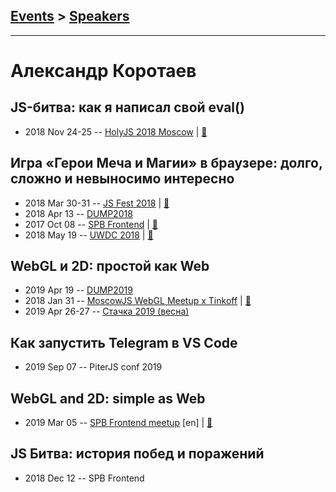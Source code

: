 ## [Events](../README.md) > [Speakers](../speakers.md)
---

# Александр Коротаев

## JS-битва: как я написал свой eval()
- 2018 Nov 24-25 -- [HolyJS 2018 Moscow](https://www.youtube.com/watch?v=TJ7TGk5WJ5k)  | [:notebook:](http://lekzd.ru/presentations/js_battle_holy/)  
## Игра «Герои Меча и Магии» в браузере: долго, сложно и невыносимо интересно
- 2018 Mar 30-31 -- [JS Fest 2018](https://www.youtube.com/watch?v=YIq3QLVvcds)  | [:notebook:](http://lekzd.ru/presentations/jsFest_heroes/)  
- 2018 Apr 13 -- [DUMP2018](https://www.youtube.com/watch?v=eauzFBCJDb0)    
- 2017 Oct 08 -- [SPB Frontend](https://youtu.be/STxBvk98mf8?t=41m17s)  | [:notebook:](http://lekzd.ru/heroes)  
- 2018 May 19 -- [UWDC 2018](https://www.youtube.com/watch?v=bv6MVuRbAmg)  | [:notebook:](http://lekzd.ru/presentations/uwdc_heroes/#cover)  
## WebGL и 2D: простой как Web
- 2019 Apr 19 -- [DUMP2019](https://www.youtube.com/watch?v=PKNrhSe7ATM)    
- 2018 Jan 31 -- [MoscowJS WebGL Meetup x Tinkoff](https://youtu.be/jfRusB5E1n8)  | [:notebook:](http://lekzd.ru/presentations/webgl_simple_moscow/)  
- 2019 Apr 26-27 -- [Стачка 2019 (весна)](https://www.youtube.com/watch?v=7cbshfHfULs)    
## Как запустить Telegram в VS Code
- 2019 Sep 07 -- PiterJS conf 2019    
## WebGL and 2D: simple as Web
- 2019 Mar 05 -- [SPB Frontend meetup](https://www.youtube.com/watch?v=56rX1gTmt_c) [en] | [:notebook:](http://lekzd.ru/presentations/webgl_simple_sbp_eng/)  
## JS Битва: история побед и поражений
- 2018 Dec 12 -- SPB Frontend    

